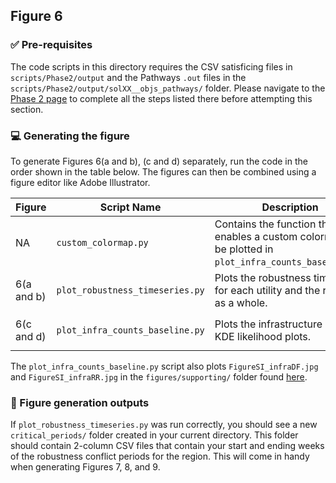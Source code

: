 ## Figure 6

### :white_check_mark: Pre-requisites
The code scripts in this directory requires the CSV satisficing files in `scripts/Phase2/output` and the Pathways `.out` files in the `scripts/Phase2/output/solXX__objs_pathways/` folder. Please navigate to the [Phase 2 page](https://github.com/lbl59/TRAILS/tree/main/scripts/Phase2) to complete all the steps listed there before attempting this section.

### :computer: Generating the figure
To generate Figures 6(a and b), (c and d) separately, run the code in the order shown in the table below. The figures can then be combined using a figure editor like Adobe Illustrator.

| Figure| Script Name | Description | How to Run | Pre-requisite files | 
| --- | --- | --- | --- | --- |
| NA | `custom_colormap.py` | Contains the function that enables a custom colormap to be plotted in `plot_infra_counts_baseline.py`. | None | None |
| 6(a and b) | `plot_robustness_timeseries.py` | Plots the robustness timeseries for each utility and the region as a whole. | `python ./calc_plot_robustness_change.py` | The satisficing CSV files in `scripts/Phase2/output/` |
| 6(c and d) | `plot_infra_counts_baseline.py` | Plots the infrastructure bar and KDE likelihood plots. | `python ./plot_infra_counts_baseline.py` | The `.out` files in the `scripts/Phase2/output/solXX__objs_pathways/` for Solution XX |

The `plot_infra_counts_baseline.py` script also plots `FigureSI_infraDF.jpg` and `FigureSI_infraRR.jpg` in the `figures/supporting/` folder found [here](https://github.com/lbl59/TRAILS/tree/main/figures/supporting).

### :pushpin: Figure generation outputs
If `plot_robustness_timeseries.py` was run correctly, you should see a new `critical_periods/` folder created in your current directory. This folder should contain 2-column CSV files that contain your start and ending weeks of the robustness conflict periods for the region. This will come in handy when generating Figures 7, 8, and 9.


